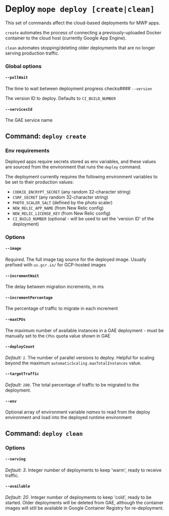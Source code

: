 # Deploy `mope deploy [create|clean]`

This set of commands affect the cloud-based deployments for MWP apps.

`create` automates the process of connecting a previously-uploaded Docker
container to the cloud host (currently Google App Engine).

`clean` automates stopping/deleting older deployments that are no longer serving
production traffic.

### Global options

#### `--pollWait`

The time to wait between deployment progress checks#### `--version`

The version ID to deploy. Defaults to `CI_BUILD_NUMBER`

#### `--servicesId`

The GAE service name

## Command: `deploy create`

### Env requirements

Deployed apps require secrets stored as env variables, and these values are
sourced from the environment that runs the `deploy` command.

The deployment currently requires the following environment variables to be set
to their production values:

- `COOKIE_ENCRYPT_SECRET` (any random 32-character string)
- `CSRF_SECRET` (any random 32-character string)
- `PHOTO_SCALER_SALT` (defined by the photo scaler)
- `NEW_RELIC_APP_NAME` (from New Relic config)
- `NEW_RELIC_LICENSE_KEY` (from New Relic config)
- `CI_BUILD_NUMBER` (optional - will be used to set the 'version ID' of the
  deployment)

### Options

#### `--image`

_Required_. The full image tag source for the deployed image. Usually prefixed with `us.gcr.io/`
for GCP-hosted images

#### `--incrementWait`

The delay between migration increments, in ms

#### `--incrementPercentage`

The percentage of traffic to migrate in each increment

#### `--maxCPUs`

The maximum number of available instances in a GAE deployment - must be manually
set to the `CPUs` quota value shown in GAE

#### `--deployCount`
_Default: `1`_. The number of parallel versions to deploy. Helpful for scaling
beyond the maximum `automaticScaling.maxTotalInstances` value.

#### `--targetTraffic`
_Default: `100`_. The total percentage of traffic to be migrated to the deployment.

#### `--env`

Optional array of environment variable _names_ to read from the deploy environment
and load into the deployed runtime environment

## Command: `deploy clean`

### Options

#### `--serving`

_Default: 3_. Integer number of deployments to keep 'warm', ready to receive
traffic.

#### `--available`

_Default: 20_. Integer number of deployments to keep 'cold', ready to be started.
Older deployments will be deleted from GAE, although the container images will
still be available in Google Container Registry for re-deployment.